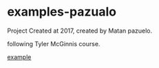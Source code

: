 # examples-pazualo
Project Created at 2017, created by Matan pazuelo. 


following Tyler McGinnis course.


[example](https://reactfundamentals-4eb32.firebaseapp.com/"Git-Battle")
